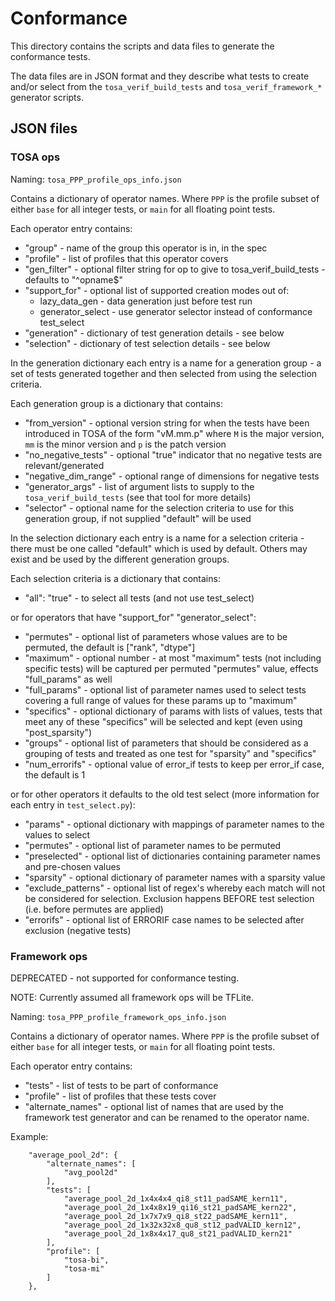 # Conformance

This directory contains the scripts and data files to generate the conformance tests.

The data files are in JSON format and they describe what tests to create and/or select from the `tosa_verif_build_tests` and `tosa_verif_framework_*` generator scripts.

## JSON files

### TOSA ops

Naming: `tosa_PPP_profile_ops_info.json`

Contains a dictionary of operator names.
Where `PPP` is the profile subset of either `base` for all integer tests, or `main` for all floating point tests.

Each operator entry contains:

* "group" - name of the group this operator is in, in the spec
* "profile" - list of profiles that this operator covers
* "gen_filter" - optional filter string for op to give to tosa_verif_build_tests - defaults to "^opname$"
* "support_for" - optional list of supported creation modes out of:
    * lazy_data_gen - data generation just before test run
    * generator_select - use generator selector instead of conformance test_select
* "generation" - dictionary of test generation details - see below
* "selection" - dictionary of test selection details - see below

In the generation dictionary each entry is a name for a generation group -
a set of tests generated together and then selected from using the selection
criteria.

Each generation group is a dictionary that contains:

* "from_version" - optional version string for when the tests have been introduced in TOSA
of the form "vM.mm.p" where `M` is the major version, `mm` is the minor version
and `p` is the patch version
* "no_negative_tests" - optional "true" indicator that no negative tests are relevant/generated
* "negative_dim_range" - optional range of dimensions for negative tests
* "generator_args" - list of argument lists to supply to the `tosa_verif_build_tests` (see that tool for more details)
* "selector" - optional name for the selection criteria to use for this generation group, if not supplied "default" will be used

In the selection dictionary each entry is a name for a selection criteria - there must be one called "default" which is used by default. Others may exist and be used by the different generation groups.

Each selection criteria is a dictionary that contains:

* "all": "true" - to select all tests (and not use test_select)

or for operators that have "support_for" "generator_select":

* "permutes" - optional list of parameters whose values are to be permuted, the default is ["rank", "dtype"]
* "maximum" - optional number - at most "maximum" tests (not including specific tests) will be captured per permuted "permutes" value, effects "full_params" as well
* "full_params" - optional list of parameter names used to select tests covering a full range of values for these params up to "maximum"
* "specifics" - optional dictionary of params with lists of values, tests that meet any of these "specifics" will be selected and kept (even using "post_sparsity")
* "groups" - optional list of parameters that should be considered as a grouping of tests and treated as one test for "sparsity" and "specifics"
* "num_errorifs" - optional value of error_if tests to keep per error_if case, the default is 1

or for other operators it defaults to the old test select (more information for each entry in `test_select.py`):

* "params" - optional dictionary with mappings of parameter names to the values to select
* "permutes" - optional list of parameter names to be permuted
* "preselected" - optional list of dictionaries containing parameter names and pre-chosen values
* "sparsity" - optional dictionary of parameter names with a sparsity value
* "exclude_patterns" - optional list of regex's whereby each match will not be considered for selection. Exclusion happens BEFORE test selection (i.e.
before permutes are applied)
* "errorifs" - optional list of ERRORIF case names to be selected after exclusion (negative tests)

### Framework ops

DEPRECATED - not supported for conformance testing.

NOTE: Currently assumed all framework ops will be TFLite.

Naming: `tosa_PPP_profile_framework_ops_info.json`

Contains a dictionary of operator names.
Where `PPP` is the profile subset of either `base` for all integer tests, or `main` for all floating point tests.

Each operator entry contains:

* "tests" - list of tests to be part of conformance
* "profile" - list of profiles that these tests cover
* "alternate_names" - optional list of names that are used by the framework test generator and can be renamed to the operator name.

Example:
```
    "average_pool_2d": {
        "alternate_names": [
            "avg_pool2d"
        ],
        "tests": [
            "average_pool_2d_1x4x4x4_qi8_st11_padSAME_kern11",
            "average_pool_2d_1x4x8x19_qi16_st21_padSAME_kern22",
            "average_pool_2d_1x7x7x9_qi8_st22_padSAME_kern11",
            "average_pool_2d_1x32x32x8_qu8_st12_padVALID_kern12",
            "average_pool_2d_1x8x4x17_qu8_st21_padVALID_kern21"
        ],
        "profile": [
            "tosa-bi",
            "tosa-mi"
        ]
    },
```